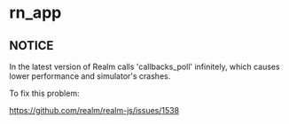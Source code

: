 # rn_app

## NOTICE
In the latest version of Realm calls 'callbacks_poll' infinitely, which causes lower performance and simulator's crashes.

To fix this problem:

https://github.com/realm/realm-js/issues/1538
